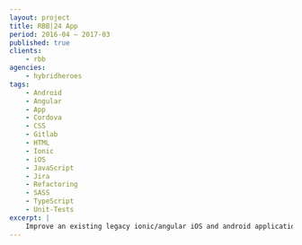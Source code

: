 ```yaml
---
layout: project
title: RBB|24 App
period: 2016-04 – 2017-03
published: true
clients:
    - rbb
agencies:
    - hybridheroes
tags:
    - Android
    - Angular
    - App
    - Cordova
    - CSS
    - Gitlab
    - HTML
    - Ionic
    - iOS
    - JavaScript
    - Jira
    - Refactoring
    - SASS
    - TypeScript
    - Unit-Tests
excerpt: |
    Improve an existing legacy ionic/angular iOS and android application with additional features.
---
```

